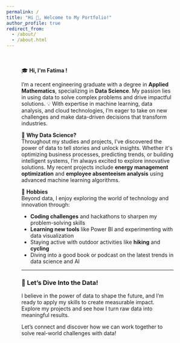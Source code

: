 ```yaml
---
permalink: /
title: "Hi 👋, Welcome to My Portfolio!"
author_profile: true
redirect_from: 
  - /about/
  - /about.html
---
```

<div style="margin: 0 auto 0 20px; width: 80%; padding: 20px;">

🎓 **Hi, I'm Fatima !**

I’m a recent engineering graduate with a degree in **Applied Mathematics**, specializing in **Data Science**. My passion lies in using data to solve complex problems and drive impactful solutions. 💡 With expertise in machine learning, data analysis, and cloud technologies, I’m eager to take on new challenges and make data-driven decisions that transform industries.

🚀 **Why Data Science?**  
Throughout my studies and projects, I’ve discovered the power of data to tell stories and unlock insights. Whether it's optimizing business processes, predicting trends, or building intelligent systems, I’m always excited to explore innovative solutions. My recent projects include **energy management optimization** and **employee absenteeism analysis** using advanced machine learning algorithms.

🎨 **Hobbies**  
Beyond data, I enjoy exploring the world of technology and innovation through:
- **Coding challenges** and hackathons to sharpen my problem-solving skills
- **Learning new tools** like Power BI and experimenting with data visualization
- Staying active with outdoor activities like **hiking** and **cycling**
- Diving into a good book or podcast on the latest trends in data science and AI

---

### 🎯 **Let’s Dive Into the Data!**
I believe in the power of data to shape the future, and I’m ready to apply my skills to create measurable impact. Explore my projects and see how I turn raw data into meaningful results.

Let’s connect and discover how we can work together to solve real-world challenges with data!
